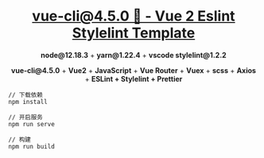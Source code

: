 <h1 align="center"><a href="https://github.com/clearself/vite4.x-vue2-template" target="_blank">vue-cli@4.5.0 🚀 - Vue 2  Eslint Stylelint Template</a></h1>
<p align='center'>
  <b>node@12.18.3</b> + <b>yarn@1.22.4</b> + <b>vscode stylelint@1.2.2</b>
</p>
<p align='center'>
  <b>vue-cli@4.5.0</b> + <b>Vue2</b> + <b>JavaScript</b> + <b>Vue Router</b> + <b>Vuex</b> + <b>scss</b> + <b>Axios</b> + <b>ESLint + Stylelint + Prettier</b>
</p>

```bush
// 下载依赖
npm install

// 开启服务
npm run serve

// 构建
npm run build
```


